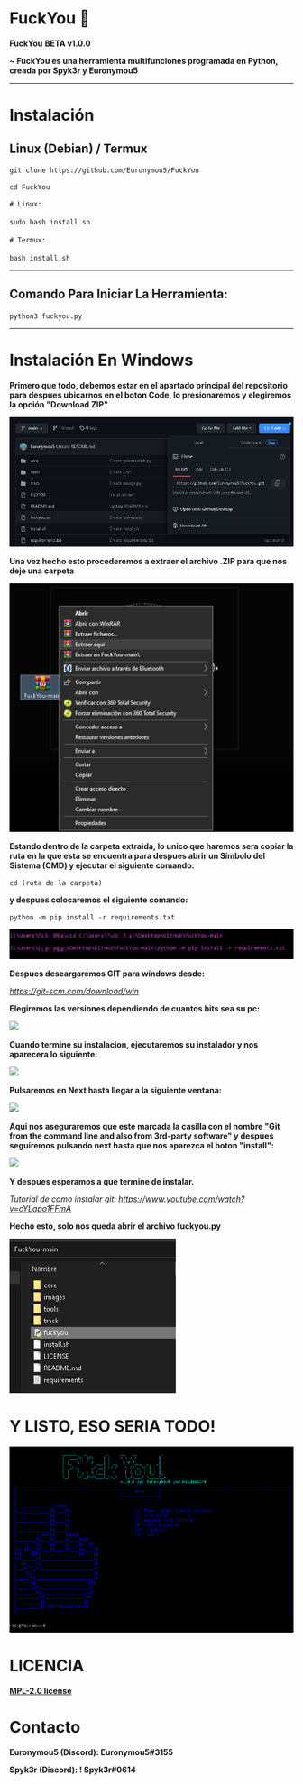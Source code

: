 # FuckYou 🖕
**FuckYou** **BETA v1.0.0**

**~ FuckYou es una herramienta multifunciones programada en Python, creada por Spyk3r y Euronymou5**

-------------

# Instalación

## Linux (Debian) / Termux

```
git clone https://github.com/Euronymou5/FuckYou
```
```
cd FuckYou
```
```
# Linux:

sudo bash install.sh

# Termux:

bash install.sh
```
--------

## Comando Para Iniciar La Herramienta:
```
python3 fuckyou.py
```

--------------
# Instalación En Windows

**Primero que todo, debemos estar en el apartado principal del repositorio para despues ubicarnos en el boton Code, lo presionaremos y elegiremos la opción "Download ZIP"**

![image.png](https://github.com/Euronymou5/FuckYou/blob/main/images/Inicio.PNG)

**Una vez hecho esto procederemos a extraer el archivo .ZIP para que nos deje una carpeta**

![image.png](https://github.com/Euronymou5/FuckYou/blob/main/images/Extraer.PNG)

**Estando dentro de la carpeta extraida, lo unico que haremos sera copiar la ruta en la que esta se encuentra para despues abrir un Símbolo del Sistema (CMD) y ejecutar el siguiente comando:**
```
cd (ruta de la carpeta)
```
**y despues colocaremos el siguiente comando:** 
```
python -m pip install -r requirements.txt
```

![image.png](https://github.com/Euronymou5/FuckYou/blob/main/images/requirements.PNG)

**Despues descargaremos GIT para windows desde:**

*https://git-scm.com/download/win*

**Elegiremos las versiones dependiendo de cuantos bits sea su pc:**

<img src="https://media.discordapp.net/attachments/995599976463859713/1071719855994183761/image.png?width=191&height=69">

**Cuando termine su instalacion, ejecutaremos su instalador y nos aparecera lo siguiente:**

<img src="https://media.discordapp.net/attachments/995599976463859713/1071723284271480863/image.png?width=443&height=350">

**Pulsaremos en Next hasta llegar a la siguiente ventana:**

<img src="https://media.discordapp.net/attachments/995599976463859713/1071723648848777236/image.png?width=443&height=348">

**Aqui nos aseguraremos que este marcada la casilla con el nombre "Git from the command line and also from 3rd-party software" y despues seguiremos pulsando next hasta que nos aparezca el boton "install":**

<img src="https://media.discordapp.net/attachments/995599976463859713/1071725028695097415/image.png?width=445&height=348">

**Y despues esperamos a que termine de instalar.**

*Tutorial de como instalar git: https://www.youtube.com/watch?v=cYLapo1FFmA*

**Hecho esto, solo nos queda abrir el archivo fuckyou.py**

![image.png](https://github.com/Euronymou5/FuckYou/blob/main/images/fuckyoupy.PNG)

# Y LISTO, ESO SERIA TODO!
![image.png](https://github.com/Euronymou5/FuckYou/blob/main/images/cmd.PNG)


# LICENCIA

**[MPL-2.0 license](https://github.com/Euronymou5/FuckYou/blob/main/LICENSE)**


# Contacto

**Euronymou5 (Discord): Euronymou5#3155**

**Spyk3r (Discord): ! Spyk3r#0614**
